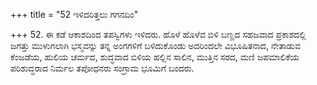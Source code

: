+++
title = "52 ಇಳಿದರಿತ್ತಲು ಗಗನದಿಂ"

+++
52. ಈ ಕಡೆ ಆಕಾಶದಿಂದ ತಪಸ್ವಿಗಳು ಇಳಿದರು. ಹೊಳೆ ಹೊಳೆವ ಬಿಳಿ ಬಣ್ಣದ ಸಹಜವಾದ ಪ್ರಕಾಶದಲ್ಲಿ ಜಗತ್ತು ಮುಳುಗಲಾಗಿ ಭಸ್ಮವನ್ನು ತನ್ನ ಅಂಗಗಳಿಗೆ ಬಳಿದುಕೊಂಡು ಅದರಿಂದಲೇ ವಿಭೂಷಿತನಾದ, ನೇತಾಡುವ ಕೆಂಜಡೆಯ, ಹುಲಿಯ ಚರ್ಮದ, ಶುದ್ಧವಾದ ಬಿಳಿಯ ಹಲ್ಲಿನ ಸಾಲಿನ, ಮುತ್ತಿನ ಸರದ, ಮಣಿ ಜಪಮಾಲಿಕೆಯ ಪರಿಶುದ್ಧರಾದ ನಿರ್ಮಲ ತಪೋಧನರು ಸಂಗ್ರಾಮ ಭೂಮಿಗೆ ಬಂದರು.